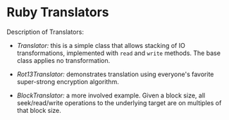 # Ruby Translators #

Description of Translators:

- *Translator:* this is a simple class that allows stacking of IO
transformations, implemented with `read` and `write` methods. The base
class applies no transformation.

- *Rot13Translator:* demonstrates translation using everyone's favorite
super-strong encryption algorithm.

- *BlockTranslator:* a more involved example. Given a block size, all
seek/read/write operations to the underlying target are on multiples
of that block size.
